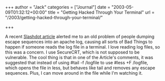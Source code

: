 +++
author = "Jack"
categories = ["Journal"]
date = "2003-05-09T01:32:12+00:00"
title = "Getting Hacked Through Your Terminal"
url = "/2003/getting-hacked-through-your-terminal/"

+++

A recent [Slashdot article][1] alerted me to an old problem of people dumping escape sequences into an apache log, causing all sorts of Bad Things to happen if someone reads the log file in a terminal. I love reading log files, so this was a concern. I use SecureCRT, which is not supposed to be vulnerable. The cool thing is that in one of the Article's comments, it was suggested that instead of using #tail -f /logfile to use #less +F /logfile, which opens the file in less, but behaves like tail and removes any escape sequences. Plus, I can move around in the file while I'm watching it.

 [1]: http://slashdot.org/article.pl?sid=03/03/01/2144223